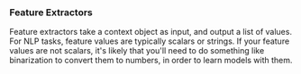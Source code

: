 ### Feature Extractors

Feature extractors take a context object as input, and output a list of values. For NLP tasks, feature values are typically scalars or strings. If your feature values are not scalars, it's likely that you'll need to do something like binarization to convert them to numbers, in order to learn models with them.  

